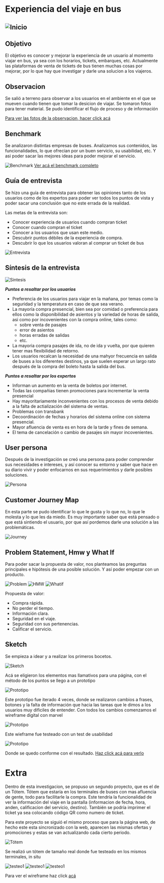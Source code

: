 # Experiencia del viaje en bus

![Inicio](https://macaraos.github.io/Proyecto-bus/img/inicio.PNG)
---
## Objetivo

El objetivo es conocer y mejorar la experiencia de un usuario al momento viajar en bus, ya sea con los horarios, tickets, embarques, etc.
Actualmente las plataformas de venta de tickets de bus tienen muchas cosas por mejorar, por lo que hay que investigar y darle una solucion a los viajeros.

## Observacion

Se salió a terreno para observar a los usuarios en el ambiente en el que se mueven cuando tienen que tomar la desicion de viajar. Se tomaron fotos para tener material.
Se pudo identificar el flujo de proceso y de información

[Para ver las fotos de la observacion, hacer click acá](https://drive.google.com/drive/folders/1E-QQnNIk0OuA6I4cn6Au8fc75AH3U9Ja)

## Benchmark

Se analizaron distintas empresas de buses. Analizamos sus contenidos, las funcionalidades, lo que ofrecian por un buen servicio, su usabilidad, etc. Y asi poder sacar las mejores ideas para poder mejorar el servicio.

![Benchmark](https://macaraos.github.io/Proyecto-bus/img/benchmark.PNG)
[Ver acá el benchmark completo](https://docs.google.com/spreadsheets/d/1k5wyEj2-KqoApHQkHbntiLWPUwhLmtdh7xcQ6Cw54v0/edit#gid=0)

## Guía de entrevista

Se hizo una guía de entrevista para obtener las opiniones tanto de los usuarios como de los expertos para poder ver todos los puntos de vista y poder sacar una conclusión que no este errada de la realidad.

Las metas de la entrevista son:
- Conocer experiencia de usuarios cuando compran ticket
- Conocer cuando compran el ticket
- Conocer a los usuarios que usan este medio.
- Descubrir puntos débiles de la experiencia de compra.
- Descubrir lo que los usuarios valoran al comprar un ticket de bus

![Entrevista](https://macaraos.github.io/Proyecto-bus/img/entrevista.PNG)

## Síntesis de la entrevista

![Sintesis](https://macaraos.github.io/Proyecto-bus/img/sintesisentrevista.PNG)

__*Puntos a resaltar por los usuarios*__
- Preferencia de los usuarios para viajar en la mañana, por temas como la seguridad y la temperatura en caso de que sea verano.
- La mayoría compra presencial, bien sea por comidad o preferencia para ellos como la disponibilidad de asientos y la variedad de horas de salida, asi como por incovenientes con la compra online, tales como:
    - sobre venta de pasajes
    - error de asientos
    - horas erradas de salidas
    - etc.
- La mayoria compra pasajes de ida, no de ida y vuelta, por que quieren tener mas flexibilidad de retorno.
- Los usuarios recalcan la necesidad de una mahyor frecuencia en salida de buses a los diferentes destinos, ya que suelen esperar un largo rato después de la compra del boleto hasta la salida del bus.

__*Puntos a resaltar por los expertos*__
- Informan un aumento en la venta de boletos por internet.
- Todas las compañias tienen promociones para incrementar la venta presencial
- Hay mayoritariamente inconvenientes con los procesos de venta debido a la falta de actialización del sistema de ventas.
- Problemas con transbank
- Decoordinación de fechas y horarios del sistema online con sistema presencial.
- Mayor afluencia de venta es en hora de la tarde y fines de semana.
- El tema de cancelación o cambio de pasajes sin mayor incovenientes.

## User persona

Después de la investigación se creó una persona para poder comprender sus necesidades e intereses, y así conocer su entorno y saber que hace en su diario vivir y poder enfocarnos en sus requerimientos y darle posibles soluciones.

![Persona](https://macaraos.github.io/Proyecto-bus/img/usersergio.PNG)

## Customer Journey Map

En esta parte se pudo identificar lo que le gusta y lo que no, lo que le molesta y lo que les da miedo. Es muy importante saber que está pensado o que está sintiendo el usuario, por que así pordemos darle una solución a las problemáticas.

![Journey](https://macaraos.github.io/Proyecto-bus/img/CustomerJourney1.jpg)

## Problem Statement, Hmw y What If

Para poder sacar la propuesta de valor, nos planteamos las preguntas principales e hipótesis de una posible solución. Y así poder empezar con un producto.

![Problem](https://macaraos.github.io/Proyecto-bus/img/problemenstatement.PNG)
![HMW](https://macaraos.github.io/Proyecto-bus/img/hmw.PNG)
![Whatif](https://macaraos.github.io/Proyecto-bus/img/whatif.PNG)

Propuesta de valor:

- Compra rápida.
- No perder el tiempo.
- Información clara.
- Seguridad en el viaje.
- Seguridad con sus pertenencias.
- Calificar el servicio.

## Sketch

Se empieza a idear y a realizar los primeros bocetos.

![Sketch](https://macaraos.github.io/Proyecto-bus/img/sketch.PNG)

Acá se eligieron los elementos mas llamativos para una página, con el método de los puntos se llego a un prototipo

![Prototipo](https://macaraos.github.io/Proyecto-bus/img/prototipo.PNG)

Este prototipo fue iterado 4 veces, donde se realizaron cambios a frases, botones y la falta de información que hacia las tareas que le dimos a los usuarios muy dificiles de entender.
Con todos los cambios comenzamos el wireframe digital con marvel

![Prototipo](https://macaraos.github.io/Proyecto-bus/img/wf.PNG)

Este wieframe fue testeado con un test de usabilidad

![Prototipo](https://macaraos.github.io/Proyecto-bus/img/testusabilidad.PNG)

Donde se quedo conforme con el resultado. [Haz click acá para verlo](https://marvelapp.com/137f6316/screen/37792153)

# Extra

Dentro de esta investigacion, se propuso un segundo proyecto, que es el de un Tótem. Tótem que estaría en los terminales de buses con mas afluencia de gente, todo para facilitarle la compra. Este tendría la funcionalidad de ver la información del viaje en la pantalla (informacion de fecha, hora, anden, calificacion del servicio, destino). También se podría imprimer el ticket ya sea colocando código QR como numero de ticket.

Para este proyecto se siguió el mismo proceso que para la página web, de hecho este esta sincronizado con la web, aparecen las mismas ofertas y promociones y estas se van actualizando cada cierto periodo.

![Tótem](https://macaraos.github.io/Proyecto-bus/img/totem.PNG)

Se realizó un tótem de tamaño real donde fue testeado en los mismos terminales, in situ

![testeo1](https://macaraos.github.io/Proyecto-bus/img/testeototemvivo.PNG)
![testeo1](https://macaraos.github.io/Proyecto-bus/img/testeototem.PNG)
![testeo1](https://macaraos.github.io/Proyecto-bus/img/boletototem.PNG)


Para ver el wireframe haz click [acá](https://marvelapp.com/137f6316)


